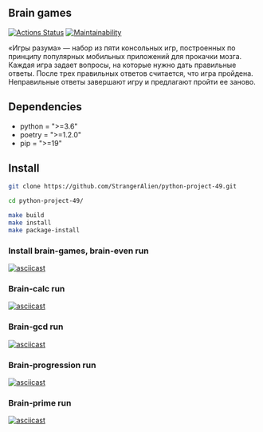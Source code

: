 ## Brain games
[![Actions Status](https://github.com/StrangerAlien/python-project-49/actions/workflows/hexlet-check.yml/badge.svg)](https://github.com/StrangerAlien/python-project-49/actions)
[![Maintainability](https://api.codeclimate.com/v1/badges/9a17010af79ad302ef4d/maintainability)](https://codeclimate.com/github/StrangerAlien/python-project-49/maintainability)

«Игры разума» — набор из пяти консольных игр, построенных по принципу популярных мобильных приложений для прокачки мозга.
Каждая игра задает вопросы, на которые нужно дать правильные ответы. После трех правильных ответов считается, что игра пройдена.
Неправильные ответы завершают игру и предлагают пройти ее заново.<br>


## Dependencies

- python = ">=3.6"
- poetry = ">=1.2.0"
- pip = ">=19"


## Install

```bash
git clone https://github.com/StrangerAlien/python-project-49.git

cd python-project-49/

make build
make install
make package-install
```

### Install brain-games, brain-even run
[![asciicast](https://asciinema.org/a/jmpbUZX5PwqgindRdgM1tKRNl.svg)](https://asciinema.org/a/jmpbUZX5PwqgindRdgM1tKRNl)<br>

### Brain-calc run
[![asciicast](https://asciinema.org/a/nzRsc4LgT8BTeA4jpUd3G3qjg.svg)](https://asciinema.org/a/nzRsc4LgT8BTeA4jpUd3G3qjg)<br>

### Brain-gcd run
[![asciicast](https://asciinema.org/a/w0F8YOvqevCXLBvHQ2OvJEixM.svg)](https://asciinema.org/a/w0F8YOvqevCXLBvHQ2OvJEixM)<br>

### Brain-progression run
[![asciicast](https://asciinema.org/a/KJbtTujGixfd3CIGmBkJwyjCc.svg)](https://asciinema.org/a/KJbtTujGixfd3CIGmBkJwyjCc)<br>

### Brain-prime run
[![asciicast](https://asciinema.org/a/ssLbYNNbzff3VWhRE5xosTF3Q.svg)](https://asciinema.org/a/ssLbYNNbzff3VWhRE5xosTF3Q)<br>